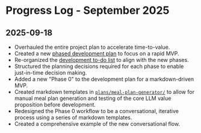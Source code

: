 # Progress Log - September 2025

## 2025-09-18
- Overhauled the entire project plan to accelerate time-to-value.
- Created a new [phased development plan](../../plans/project-phases.md) to focus on a rapid MVP.
- Re-organized the [development to-do list](../../plans/development-todo.md) to align with the new phases.
- Structured the planning decisions required for each phase to enable just-in-time decision making.
- Added a new "Phase 0" to the development plan for a markdown-driven MVP.
- Created markdown templates in [`plans/meal-plan-generator/`](../../plans/meal-plan-generator/) to allow for manual meal plan generation and testing of the core LLM value proposition before development.
- Redesigned the Phase 0 workflow to be a conversational, iterative process using a series of markdown templates.
- Created a comprehensive example of the new conversational flow.

